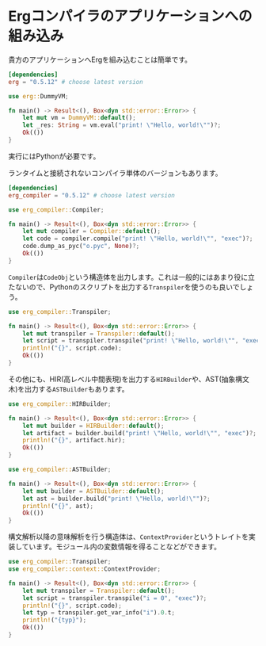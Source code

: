 # Ergコンパイラのアプリケーションへの組み込み

貴方のアプリケーションへErgを組み込むことは簡単です。

```toml
[dependencies]
erg = "0.5.12" # choose latest version
```

```rust
use erg::DummyVM;

fn main() -> Result<(), Box<dyn std::error::Error>> {
    let mut vm = DummyVM::default();
    let _res: String = vm.eval("print! \"Hello, world!\"")?;
    Ok(())
}
```

実行にはPythonが必要です。

ランタイムと接続されないコンパイラ単体のバージョンもあります。

```toml
[dependencies]
erg_compiler = "0.5.12" # choose latest version
```

```rust
use erg_compiler::Compiler;

fn main() -> Result<(), Box<dyn std::error::Error>> {
    let mut compiler = Compiler::default();
    let code = compiler.compile("print! \"Hello, world!\"", "exec")?;
    code.dump_as_pyc("o.pyc", None)?;
    Ok(())
}
```

`Compiler`は`CodeObj`という構造体を出力します。これは一般的にはあまり役に立たないので、Pythonのスクリプトを出力する`Transpiler`を使うのも良いでしょう。

```rust
use erg_compiler::Transpiler;

fn main() -> Result<(), Box<dyn std::error::Error>> {
    let mut transpiler = Transpiler::default();
    let script = transpiler.transpile("print! \"Hello, world!\"", "exec")?;
    println!("{}", script.code);
    Ok(())
}
```

その他にも、HIR(高レベル中間表現)を出力する`HIRBuilder`や、AST(抽象構文木)を出力する`ASTBuilder`もあります。

```rust
use erg_compiler::HIRBuilder;

fn main() -> Result<(), Box<dyn std::error::Error>> {
    let mut builder = HIRBuilder::default();
    let artifact = builder.build("print! \"Hello, world!\"", "exec")?;
    println!("{}", artifact.hir);
    Ok(())
}
```

```rust
use erg_compiler::ASTBuilder;

fn main() -> Result<(), Box<dyn std::error::Error>> {
    let mut builder = ASTBuilder::default();
    let ast = builder.build("print! \"Hello, world!\"")?;
    println!("{}", ast);
    Ok(())
}
```

構文解析以降の意味解析を行う構造体は、`ContextProvider`というトレイトを実装しています。モジュール内の変数情報を得ることなどができます。

```rust
use erg_compiler::Transpiler;
use erg_compiler::context::ContextProvider;

fn main() -> Result<(), Box<dyn std::error::Error>> {
    let mut transpiler = Transpiler::default();
    let script = transpiler.transpile("i = 0", "exec")?;
    println!("{}", script.code);
    let typ = transpiler.get_var_info("i").0.t;
    println!("{typ}");
    Ok(())
}
```
